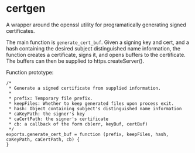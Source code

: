 certgen
=======

A wrapper around the openssl utility for programatically generating signed certificates.

The main function is `generate_cert_buf`. Given a signing key and cert, and a hash containing the desired subject distinguished name information, the function creates a certificate, signs it, and opens buffers to the certificate. The buffers can then be supplied to https.createServer().

Function prototype:

```
/*
 * Generate a signed certificate from supplied information.
 * 
 * prefix: Temporary file prefix. 
 * keepFiles: Whether to keep generated files upon process exit.
 * hash: Object containing subject's distinguished name information
 * caKeyPath: the signer's key
 * caCertPath: the signer's certificate
 * cb: a callback of the form cb(err, keyBuf, certBuf)
 */
exports.generate_cert_buf = function (prefix, keepFiles, hash, caKeyPath, caCertPath, cb) {
}
```
